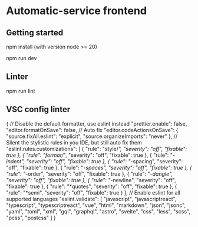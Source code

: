 # Automatic-service frontend

## Getting started

npm install (with version node >= 20)

npm run dev

## Linter

npm run lint

## VSC config linter

{
  // Disable the default formatter, use eslint instead
  "prettier.enable": false,
  "editor.formatOnSave": false,
  // Auto fix
  "editor.codeActionsOnSave": {
    "source.fixAll.eslint": "explicit",
    "source.organizeImports": "never"
  },
  // Silent the stylistic rules in you IDE, but still auto fix them
  "eslint.rules.customizations": [
    {
      "rule": "style/*",
      "severity": "off",
      "fixable": true
    },
    {
      "rule": "format/*",
      "severity": "off",
      "fixable": true
    },
    {
      "rule": "*-indent",
      "severity": "off",
      "fixable": true
    },
    {
      "rule": "*-spacing",
      "severity": "off",
      "fixable": true
    },
    {
      "rule": "*-spaces",
      "severity": "off",
      "fixable": true
    },
    {
      "rule": "*-order",
      "severity": "off",
      "fixable": true
    },
    {
      "rule": "*-dangle",
      "severity": "off",
      "fixable": true
    },
    {
      "rule": "*-newline",
      "severity": "off",
      "fixable": true
    },
    {
      "rule": "*quotes",
      "severity": "off",
      "fixable": true
    },
    {
      "rule": "*semi",
      "severity": "off",
      "fixable": true
    }
  ],
  // Enable eslint for all supported languages
  "eslint.validate": [
    "javascript",
    "javascriptreact",
    "typescript",
    "typescriptreact",
    "vue",
    "html",
    "markdown",
    "json",
    "jsonc",
    "yaml",
    "toml",
    "xml",
    "gql",
    "graphql",
    "astro",
    "svelte",
    "css",
    "less",
    "scss",
    "pcss",
    "postcss"
  ]
}
